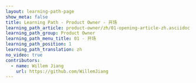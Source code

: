 ```yaml
---
layout: learning-path-page
show_meta: false
title: Learning Path - Product Owner - 开场
learning_path_article: product-owner/zh/01-opening-article-zh.asciidoc
learning_path_group: Product Owner
learning_path_menu_title: 01 - 开场
learning_path_position: 1
learning_path_translation: zh
no_video: true
contributors:
  - name: Willem Jiang
    url: https://github.com/WillemJiang
---
```

<!--- This file autogenerated from https://github.com/InnerSourceCommons/InnerSourceLearningPath/blob/master/scripts/generate_learning_path_markdown.js -->